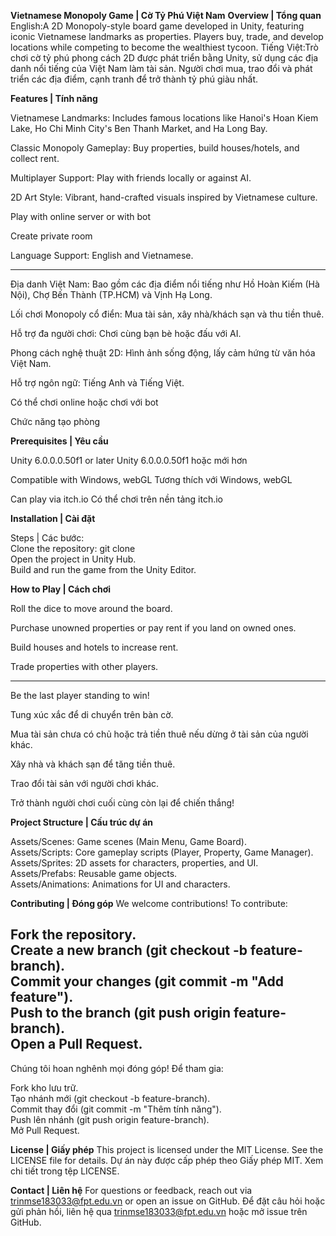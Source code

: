**Vietnamese Monopoly Game | Cờ Tỷ Phú Việt Nam**
**Overview | Tổng quan**
English:A 2D Monopoly-style board game developed in Unity, featuring iconic Vietnamese landmarks as properties. Players buy, trade, and develop locations while competing to become the wealthiest tycoon.
Tiếng Việt:Trò chơi cờ tỷ phú phong cách 2D được phát triển bằng Unity, sử dụng các địa danh nổi tiếng của Việt Nam làm tài sản. Người chơi mua, trao đổi và phát triển các địa điểm, cạnh tranh để trở thành tỷ phú giàu nhất.


**Features | Tính năng**

Vietnamese Landmarks: Includes famous locations like Hanoi's Hoan Kiem Lake, Ho Chi Minh City's Ben Thanh Market, and Ha Long Bay.  

Classic Monopoly Gameplay: Buy properties, build houses/hotels, and collect rent.  

Multiplayer Support: Play with friends locally or against AI.  

2D Art Style: Vibrant, hand-crafted visuals inspired by Vietnamese culture.  

Play with online server or with bot

Create private room

Language Support: English and Vietnamese.

----------------------

Địa danh Việt Nam: Bao gồm các địa điểm nổi tiếng như Hồ Hoàn Kiếm (Hà Nội), Chợ Bến Thành (TP.HCM) và Vịnh Hạ Long.  

Lối chơi Monopoly cổ điển: Mua tài sản, xây nhà/khách sạn và thu tiền thuê.  

Hỗ trợ đa người chơi: Chơi cùng bạn bè hoặc đấu với AI.  

Phong cách nghệ thuật 2D: Hình ảnh sống động, lấy cảm hứng từ văn hóa Việt Nam.  

Hỗ trợ ngôn ngữ: Tiếng Anh và Tiếng Việt.

Có thể chơi online hoặc chơi với bot

Chức năng tạo phòng


**Prerequisites | Yêu cầu**

Unity 6.0.0.0.50f1 or later
Unity 6.0.0.0.50f1 hoặc mới hơn


Compatible with Windows, webGL
Tương thích với Windows, webGL

Can play via itch.io
Có thể chơi trên nền tảng itch.io

**Installation | Cài đặt**

Steps | Các bước:  
Clone the repository: git clone <repository-url>  
Open the project in Unity Hub.  
Build and run the game from the Unity Editor.



**How to Play | Cách chơi**

Roll the dice to move around the board.  

Purchase unowned properties or pay rent if you land on owned ones.  

Build houses and hotels to increase rent.  

Trade properties with other players.  

----------------------------------------------

Be the last player standing to win!

Tung xúc xắc để di chuyển trên bàn cờ.  

Mua tài sản chưa có chủ hoặc trả tiền thuê nếu dừng ở tài sản của người khác.  

Xây nhà và khách sạn để tăng tiền thuê.  

Trao đổi tài sản với người chơi khác.  

Trở thành người chơi cuối cùng còn lại để chiến thắng!


**Project Structure | Cấu trúc dự án**

Assets/Scenes: Game scenes (Main Menu, Game Board).  
Assets/Scripts: Core gameplay scripts (Player, Property, Game Manager).  
Assets/Sprites: 2D assets for characters, properties, and UI.  
Assets/Prefabs: Reusable game objects.  
Assets/Animations: Animations for UI and characters.

**Contributing | Đóng góp**
We welcome contributions! To contribute:  

Fork the repository.  
Create a new branch (git checkout -b feature-branch).  
Commit your changes (git commit -m "Add feature").  
Push to the branch (git push origin feature-branch).  
Open a Pull Request.
--------------------------------
Chúng tôi hoan nghênh mọi đóng góp! Để tham gia:  

Fork kho lưu trữ.  
Tạo nhánh mới (git checkout -b feature-branch).  
Commit thay đổi (git commit -m "Thêm tính năng").  
Push lên nhánh (git push origin feature-branch).  
Mở Pull Request.

**License | Giấy phép**
This project is licensed under the MIT License. See the LICENSE file for details.
Dự án này được cấp phép theo Giấy phép MIT. Xem chi tiết trong tệp LICENSE.

**Contact | Liên hệ**
For questions or feedback, reach out via trinmse183033@fpt.edu.vn or open an issue on GitHub.
Để đặt câu hỏi hoặc gửi phản hồi, liên hệ qua trinmse183033@fpt.edu.vn hoặc mở issue trên GitHub.

